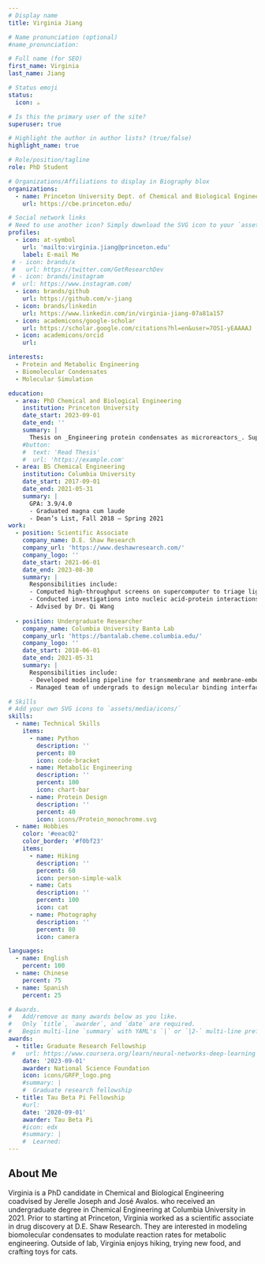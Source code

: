 ```yaml
---
# Display name
title: Virginia Jiang

# Name pronunciation (optional)
#name_pronunciation: 

# Full name (for SEO)
first_name: Virginia 
last_name: Jiang

# Status emoji
status:
  icon: ☕️

# Is this the primary user of the site?
superuser: true

# Highlight the author in author lists? (true/false)
highlight_name: true

# Role/position/tagline
role: PhD Student

# Organizations/Affiliations to display in Biography blox
organizations:
  - name: Princeton University Dept. of Chemical and Biological Engineering
    url: https://cbe.princeton.edu/

# Social network links
# Need to use another icon? Simply download the SVG icon to your `assets/media/icons/` folder.
profiles:
  - icon: at-symbol
    url: 'mailto:virginia.jiang@princeton.edu'
    label: E-mail Me
 # - icon: brands/x
 #   url: https://twitter.com/GetResearchDev
 # - icon: brands/instagram
 #  url: https://www.instagram.com/
  - icon: brands/github
    url: https://github.com/v-jiang
  - icon: brands/linkedin
    url: https://www.linkedin.com/in/virginia-jiang-07a81a157
  - icon: academicons/google-scholar
    url: https://scholar.google.com/citations?hl=en&user=7OS1-yEAAAAJ
  - icon: academicons/orcid
    url: 

interests:
  - Protein and Metabolic Engineering
  - Biomolecular Condensates
  - Molecular Simulation

education:
  - area: PhD Chemical and Biological Engineering
    institution: Princeton University
    date_start: 2023-09-01
    date_end: ''
    summary: |
      Thesis on _Engineering protein condensates as microreactors_. Supervised by [Prof Jerelle Joseph](https://josephgroup.princeton.edu/) and [Prof José Avalos] (https://jlagroup.scholar.princeton.edu/). 
    #button:
    #  text: 'Read Thesis'
    #  url: 'https://example.com'
  - area: BS Chemical Engineering
    institution: Columbia University
    date_start: 2017-09-01
    date_end: 2021-05-31
    summary: |
      GPA: 3.9/4.0
      - Graduated magna cum laude 
      - Dean’s List, Fall 2018 – Spring 2021
work:
  - position: Scientific Associate
    company_name: D.E. Shaw Research
    company_url: 'https://www.deshawresearch.com/'
    company_logo: ''
    date_start: 2021-06-01
    date_end: 2023-08-30
    summary: |
      Responsibilities include: 
      - Computed high-throughput screens on supercomputer to triage ligands for drug discovery using molecular dynamics simulations, free energy perturbation, and other associated tools
      -	Conducted investigations into nucleic acid-protein interactions in systems like CRISPR-Cas9 through long-timescale, large-scale molecular dynamics simulations
      - Advised by Dr. Qi Wang
 
  - position: Undergraduate Researcher
    company_name: Columbia University Banta Lab
    company_url: 'https://bantalab.cheme.columbia.edu/'
    company_logo: ''
    date_start: 2018-06-01
    date_end: 2021-05-31
    summary: |
      Responsibilities include:
      - Developed modeling pipeline for transmembrane and membrane-embedded proteins that act as a biological wire to create self-regenerating batteries from iron
      - Managed team of undergrads to design molecular binding interfaces for protein purifications

# Skills
# Add your own SVG icons to `assets/media/icons/`
skills:
  - name: Technical Skills
    items:
      - name: Python
        description: ''
        percent: 80
        icon: code-bracket
      - name: Metabolic Engineering
        description: ''
        percent: 100
        icon: chart-bar
      - name: Protein Design
        description: ''
        percent: 40
        icon: icons/Protein_monochrome.svg
  - name: Hobbies
    color: '#eeac02'
    color_border: '#f0bf23'
    items:
      - name: Hiking
        description: ''
        percent: 60
        icon: person-simple-walk
      - name: Cats
        description: ''
        percent: 100
        icon: cat
      - name: Photography
        description: ''
        percent: 80
        icon: camera

languages:
  - name: English
    percent: 100
  - name: Chinese
    percent: 75
  - name: Spanish
    percent: 25

# Awards.
#   Add/remove as many awards below as you like.
#   Only `title`, `awarder`, and `date` are required.
#   Begin multi-line `summary` with YAML's `|` or `|2-` multi-line prefix and indent 2 spaces below.
awards:
  - title: Graduate Research Fellowship
 #   url: https://www.coursera.org/learn/neural-networks-deep-learning
    date: '2023-09-01'
    awarder: National Science Foundation
    icon: icons/GRFP_logo.png
    #summary: |
    #  Graduate research fellowship
  - title: Tau Beta Pi Fellowship
    #url: 
    date: '2020-09-01'
    awarder: Tau Beta Pi
    #icon: edx
    #summary: |
    #  Learned:
---
```


## About Me

Virginia is a PhD candidate in Chemical and Biological Engineering coadvised by Jerelle Joseph and José Avalos. who received an undergraduate degree in Chemical Engineering at Columbia University in 2021. Prior to starting at Princeton, Virginia worked as a scientific associate in drug discovery at D.E. Shaw Research. They are interested in modeling biomolecular condensates to modulate reaction rates for metabolic engineering. Outside of lab, Virginia enjoys hiking, trying new food, and crafting toys for cats.
